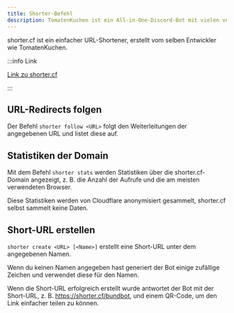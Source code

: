 ```yaml
---
title: Shorter-Befehl
description: TomatenKuchen ist ein All-in-One-Discord-Bot mit vielen verschiedenen Funktionen. Diese Seite erklärt den Shorter-Befehl.
---
```


shorter.cf ist ein einfacher URL-Shortener, erstellt vom selben Entwickler wie TomatenKuchen.

:::info Link

[Link zu shorter.cf](https://shorter.cf)

:::

## URL-Redirects folgen

Der Befehl `shorter follow <URL>` folgt den Weiterleitungen der angegebenen URL und listet diese auf.

## Statistiken der Domain

Mit dem Befehl `shorter stats` werden Statistiken über die shorter.cf-Domain angezeigt, z. B. die Anzahl der Aufrufe und die am meisten verwendeten Browser.

Diese Statistiken werden von Cloudflare anonymisiert gesammelt, shorter.cf selbst sammelt keine Daten.

## Short-URL erstellen

`shorter create <URL> [<Name>]` erstellt eine Short-URL unter dem angegebenen Namen.

Wenn du keinen Namen angegeben hast generiert der Bot einige zufällige Zeichen und verwendet diese für den Namen.

Wenn die Short-URL erfolgreich erstellt wurde antwortet der Bot mit der Short-URL, z. B. https://shorter.cf/bundbot, und einem QR-Code, um den Link einfacher teilen zu können.
